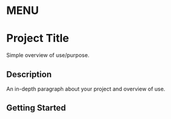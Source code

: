 # MENU
# Project Title

Simple overview of use/purpose.

## Description

An in-depth paragraph about your project and overview of use.

## Getting Started



